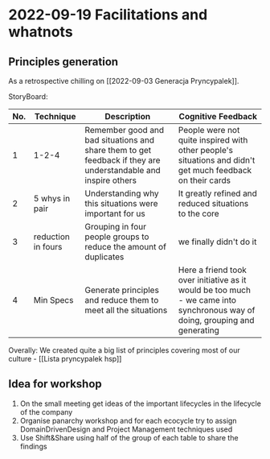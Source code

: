 # 2022-09-19 Facilitations and whatnots

## Principles generation

As a retrospective chilling on [[2022-09-03 Generacja Pryncypalek]].

StoryBoard:

| No. | Technique          | Description                                                                                                   | Cognitive Feedback                                                                                                          |
| --  | --                 | --                                                                                                            | --                                                                                                                          |
| 1   | 1-2-4              | Remember good and bad situations and share them to get feedback if they are understandable and inspire others | People were not quite inspired with other people's situations and didn't get much feedback on their cards                   |
| 2   | 5 whys in pair     | Understanding why this situations were important for us                                                       | It greatly refined and reduced situations to the core                                                                       |
| 3   | reduction in fours | Grouping in four people groups to reduce the amount of duplicates                                             | we finally didn't do it                                                                                                     |
| 4   | Min Specs          | Generate principles and reduce them to meet all the situations                                                | Here a friend took over initiative as it would be too much - we came into synchronous way of doing, grouping and generating |

Overally:
 We created quite a big list of principles covering most of our culture - [[Lista pryncypalek hsp]]

## Idea for workshop

1. On the small meeting get ideas of the important lifecycles in the lifecycle of the company
2. Organise panarchy workshop and for each ecocycle try to assign DomainDrivenDesign and Project Management techniques used
3. Use Shift&Share using half of the group of each table to share the findings
